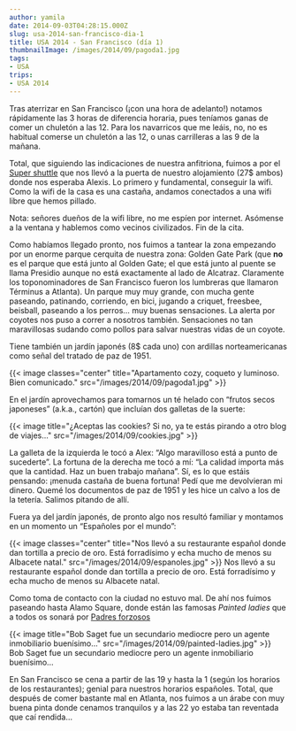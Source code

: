 ```yaml
---
author: yamila
date: 2014-09-03T04:28:15.000Z
slug: usa-2014-san-francisco-dia-1
title: USA 2014 - San Francisco (día 1)
thumbnailImage: /images/2014/09/pagoda1.jpg
tags:
- USA
trips:
- USA 2014
---
```



Tras aterrizar en San Francisco (¡con una hora de adelanto!) notamos rápidamente las 3 horas de diferencia horaria, pues teníamos ganas de comer un chuletón a las 12. Para los navarricos que me leáis, no, no es habitual comerse un chuletón a las 12, o unas carrilleras a las 9 de la mañana.

Total, que siguiendo las indicaciones de nuestra anfitriona, fuimos a por el [Super shuttle](http://www.supershuttle.com/) que nos llevó a la puerta de nuestro alojamiento (27$ ambos) donde nos esperaba Alexis. Lo primero y fundamental, conseguir la wifi. Como la wifi de la casa es una castaña, andamos conectados a una wifi libre que hemos pillado.

Nota: señores dueños de la wifi libre, no me espíen por internet. Asómense a la ventana y hablemos como vecinos civilizados. Fin de la cita.

Como habíamos llegado pronto, nos fuimos a tantear la zona empezando por un enorme parque cerquita de nuestra zona: Golden Gate Park (que **no** es el parque que está junto al Golden Gate; el que está junto al puente se llama Presidio aunque no está exactamente al lado de Alcatraz. Claramente los toponominadores de San Francisco fueron los lumbreras que llamaron Términus a Atlanta). Un parque muy muy grande, con mucha gente paseando, patinando, corriendo, en bici, jugando a criquet, freesbee, beisball, paseando a los perros… muy buenas sensaciones. La alerta por coyotes nos puso a correr a nosotros también. Sensaciones no tan maravillosas sudando como pollos para salvar nuestras vidas de un coyote.

Tiene también un jardín japonés (8$ cada uno) con ardillas norteamericanas como señal del tratado de paz de 1951.

{{< image classes="center" title="Apartamento cozy, coqueto y luminoso. Bien comunicado." src="/images/2014/09/pagoda1.jpg" >}}

En el jardín aprovechamos para tomarnos un té helado con “frutos secos japoneses” (a.k.a., cartón) que incluían dos galletas de la suerte:

{{< image title="¿Aceptas las cookies? Si no, ya te estás pirando a otro blog de viajes..." src="/images/2014/09/cookies.jpg" >}}

La galleta de la izquierda le tocó a Alex: “Algo maravilloso está a punto de sucederte”. La fortuna de la derecha me tocó a mí: “La calidad importa más que la cantidad. Haz un buen trabajo mañana”. Sí, es lo que estáis pensando: ¡menuda castaña de buena fortuna! Pedí que me devolvieran mi dinero. Quemé los documentos de paz de 1951 y les hice un calvo a los de la tetería. Salimos pitando de allí.

Fuera ya del jardín japonés, de pronto algo nos resultó familiar y montamos en un momento un “Españoles por el mundo”:

{{< image classes="center" title="Nos llevó a su restaurante español donde dan tortilla a precio de oro. Está forradísimo y echa mucho de menos su Albacete natal." src="/images/2014/09/espanoles.jpg" >}}
Nos llevó a su restaurante español donde dan tortilla a precio de oro. Está forradísimo y echa mucho de menos su Albacete natal.

Como toma de contacto con la ciudad no estuvo mal. De ahí nos fuimos paseando hasta Alamo Square, donde están las famosas *Painted ladies* que a todos os sonará por [Padres forzosos](https://www.youtube.com/watch?v=k-NTGnxZ4xI)

{{< image title="Bob Saget fue un secundario mediocre pero un agente inmobiliario buenísimo..." src="/images/2014/09/painted-ladies.jpg" >}}
Bob Saget fue un secundario mediocre pero un agente inmobiliario buenísimo…

En San Francisco se cena a partir de las 19 y hasta la 1 (según los horarios de los restaurantes); genial para nuestros horarios españoles. Total, que después de comer bastante mal en Atlanta, nos fuimos a un árabe con muy buena pinta donde cenamos tranquilos y a las 22 yo estaba tan reventada que caí rendida…
